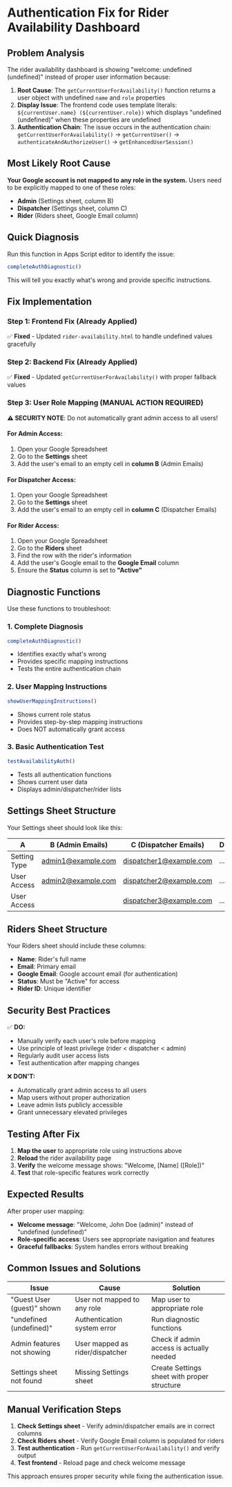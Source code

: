 # Authentication Fix for Rider Availability Dashboard

## Problem Analysis

The rider availability dashboard is showing "welcome: undefined (undefined)" instead of proper user information because:

1. **Root Cause**: The `getCurrentUserForAvailability()` function returns a user object with undefined `name` and `role` properties
2. **Display Issue**: The frontend code uses template literals: `${currentUser.name} (${currentUser.role})` which displays "undefined (undefined)" when these properties are undefined
3. **Authentication Chain**: The issue occurs in the authentication chain: `getCurrentUserForAvailability()` → `getCurrentUser()` → `authenticateAndAuthorizeUser()` → `getEnhancedUserSession()`

## Most Likely Root Cause

**Your Google account is not mapped to any role in the system.** Users need to be explicitly mapped to one of these roles:
- **Admin** (Settings sheet, column B)
- **Dispatcher** (Settings sheet, column C) 
- **Rider** (Riders sheet, Google Email column)

## Quick Diagnosis

Run this function in Apps Script editor to identify the issue:
```javascript
completeAuthDiagnostic()
```

This will tell you exactly what's wrong and provide specific instructions.

## Fix Implementation

### Step 1: Frontend Fix (Already Applied)
✅ **Fixed** - Updated `rider-availability.html` to handle undefined values gracefully

### Step 2: Backend Fix (Already Applied)  
✅ **Fixed** - Updated `getCurrentUserForAvailability()` with proper fallback values

### Step 3: User Role Mapping (MANUAL ACTION REQUIRED)

**⚠️ SECURITY NOTE**: Do not automatically grant admin access to all users!

#### For Admin Access:
1. Open your Google Spreadsheet
2. Go to the **Settings** sheet
3. Add the user's email to an empty cell in **column B** (Admin Emails)

#### For Dispatcher Access:
1. Open your Google Spreadsheet  
2. Go to the **Settings** sheet
3. Add the user's email to an empty cell in **column C** (Dispatcher Emails)

#### For Rider Access:
1. Open your Google Spreadsheet
2. Go to the **Riders** sheet
3. Find the row with the rider's information
4. Add the user's Google email to the **Google Email** column
5. Ensure the **Status** column is set to **"Active"**

## Diagnostic Functions

Use these functions to troubleshoot:

### 1. Complete Diagnosis
```javascript
completeAuthDiagnostic()
```
- Identifies exactly what's wrong
- Provides specific mapping instructions
- Tests the entire authentication chain

### 2. User Mapping Instructions
```javascript
showUserMappingInstructions()
```
- Shows current role status
- Provides step-by-step mapping instructions
- Does NOT automatically grant access

### 3. Basic Authentication Test
```javascript
testAvailabilityAuth()
```
- Tests all authentication functions
- Shows current user data
- Displays admin/dispatcher/rider lists

## Settings Sheet Structure

Your Settings sheet should look like this:

| A | B (Admin Emails) | C (Dispatcher Emails) | D |
|---|---|---|---|
| Setting Type | admin1@example.com | dispatcher1@example.com | ... |
| User Access | admin2@example.com | dispatcher2@example.com | ... |
| User Access | | dispatcher3@example.com | ... |

## Riders Sheet Structure

Your Riders sheet should include these columns:
- **Name**: Rider's full name
- **Email**: Primary email
- **Google Email**: Google account email (for authentication)
- **Status**: Must be "Active" for access
- **Rider ID**: Unique identifier

## Security Best Practices

✅ **DO:**
- Manually verify each user's role before mapping
- Use principle of least privilege (rider < dispatcher < admin)
- Regularly audit user access lists
- Test authentication after mapping changes

❌ **DON'T:**
- Automatically grant admin access to all users
- Map users without proper authorization
- Leave admin lists publicly accessible
- Grant unnecessary elevated privileges

## Testing After Fix

1. **Map the user** to appropriate role using instructions above
2. **Reload** the rider availability page
3. **Verify** the welcome message shows: "Welcome, [Name] ([Role])"
4. **Test** that role-specific features work correctly

## Expected Results

After proper user mapping:
- **Welcome message**: "Welcome, John Doe (admin)" instead of "undefined (undefined)"
- **Role-specific access**: Users see appropriate navigation and features
- **Graceful fallbacks**: System handles errors without breaking

## Common Issues and Solutions

| Issue | Cause | Solution |
|-------|-------|----------|
| "Guest User (guest)" shown | User not mapped to any role | Map user to appropriate role |
| "undefined (undefined)" | Authentication system error | Run diagnostic functions |
| Admin features not showing | User mapped as rider/dispatcher | Check if admin access is actually needed |
| Settings sheet not found | Missing Settings sheet | Create Settings sheet with proper structure |

## Manual Verification Steps

1. **Check Settings sheet** - Verify admin/dispatcher emails are in correct columns
2. **Check Riders sheet** - Verify Google Email column is populated for riders  
3. **Test authentication** - Run `getCurrentUserForAvailability()` and verify output
4. **Test frontend** - Reload page and check welcome message

This approach ensures proper security while fixing the authentication issue.